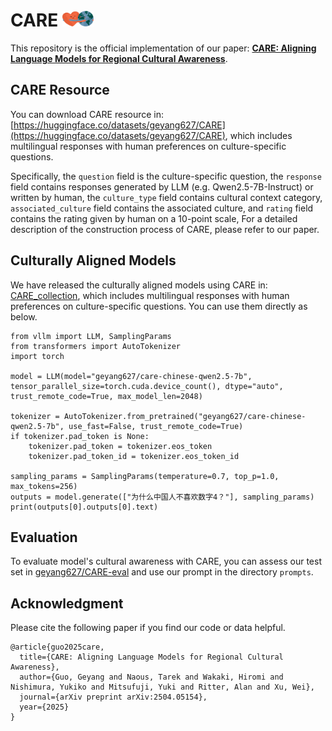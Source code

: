 # CARE <img src="fig/Hugging.jpg" alt="CARE Banner" width="50"/>
This repository is the official implementation of our paper: **[CARE: Aligning Language Models for Regional Cultural Awareness](https://arxiv.org/pdf/2504.05154)**. 



## CARE Resource

You can download CARE resource in: [https://huggingface.co/datasets/geyang627/CARE](https://huggingface.co/datasets/geyang627/CARE), which includes multilingual responses with human preferences on culture-specific questions.

Specifically, the `question` field is the culture-specific question, the `response` field contains responses generated by LLM (e.g. Qwen2.5-7B-Instruct) or written by human, the `culture_type` field contains cultural context category, `associated_culture` field contains the associated culture, and `rating` field contains the rating given by human on a 10-point scale, For a detailed description of the construction process of CARE, please refer to our paper.


## Culturally Aligned Models
We have released the culturally aligned models using CARE in: [CARE_collection](https://huggingface.co/collections/geyang627/care-67f42f022663b58f9ba10aea), which includes multilingual responses with human preferences on culture-specific questions.
You can use them directly as below.

```
from vllm import LLM, SamplingParams
from transformers import AutoTokenizer
import torch

model = LLM(model="geyang627/care-chinese-qwen2.5-7b", tensor_parallel_size=torch.cuda.device_count(), dtype="auto", trust_remote_code=True, max_model_len=2048)

tokenizer = AutoTokenizer.from_pretrained("geyang627/care-chinese-qwen2.5-7b", use_fast=False, trust_remote_code=True)
if tokenizer.pad_token is None:
    tokenizer.pad_token = tokenizer.eos_token
    tokenizer.pad_token_id = tokenizer.eos_token_id

sampling_params = SamplingParams(temperature=0.7, top_p=1.0, max_tokens=256)
outputs = model.generate(["为什么中国人不喜欢数字4？"], sampling_params)
print(outputs[0].outputs[0].text)
```

## Evaluation
To evaluate model's cultural awareness with CARE, you can assess our test set in [geyang627/CARE-eval](https://huggingface.co/datasets/geyang627/CARE-eval) and use our prompt in the directory `prompts`.



## Acknowledgment
Please cite the following paper if you find our code or data helpful.

```
@article{guo2025care,
  title={CARE: Aligning Language Models for Regional Cultural Awareness},
  author={Guo, Geyang and Naous, Tarek and Wakaki, Hiromi and Nishimura, Yukiko and Mitsufuji, Yuki and Ritter, Alan and Xu, Wei},
  journal={arXiv preprint arXiv:2504.05154},
  year={2025}
}
```


